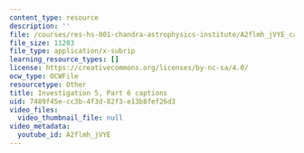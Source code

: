 ```yaml
---
content_type: resource
description: ''
file: /courses/res-hs-001-chandra-astrophysics-institute/A2flmh_jVYE_captions.webvtt
file_size: 11203
file_type: application/x-subrip
learning_resource_types: []
license: https://creativecommons.org/licenses/by-nc-sa/4.0/
ocw_type: OCWFile
resourcetype: Other
title: Investigation 5, Part 6 captions
uid: 7489f45e-cc3b-4f3d-82f3-e13b8fef26d3
video_files:
  video_thumbnail_file: null
video_metadata:
  youtube_id: A2flmh_jVYE
---
```

